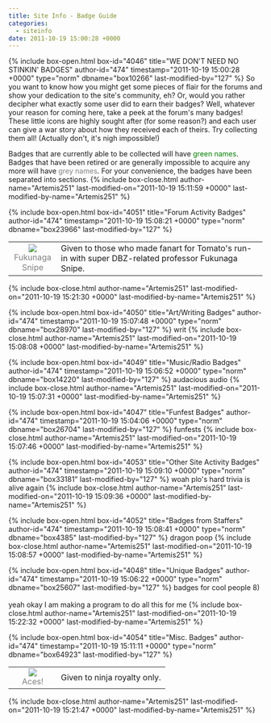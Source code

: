```yaml
---
title: Site Info - Badge Guide
categories:
  - siteinfo
date: 2011-10-19 15:00:28 +0000
---
```

{% include box-open.html box-id="4046" title="WE DON'T NEED NO STINKIN' BADGES" author-id="474" timestamp="2011-10-19 15:00:28 +0000" type="norm" dbname="box10266" last-modified-by="127" %}
So you want to know how you might get some pieces of flair for the forums and show your dedication to the site's community, eh? Or, would you rather decipher what exactly some user did to earn their badges? Well, whatever your reason for coming here, take a peek at the forum's many badges! These little icons are highly sought after (for some reason?) and each user can give a war story about how they received each of theirs. Try collecting them all! (Actually don't, it's nigh impossible!)

Badges that are currently able to be collected will have <font color="green">green names</font>. Badges that have been retired or are generally impossible to acquire any more will have <font color="grey">grey names</font>. For your convenience, the badges have been separated into sections.
{% include box-close.html author-name="Artemis251" last-modified-on="2011-10-19 15:11:59 +0000" last-modified-by-name="Artemis251" %}

{% include box-open.html box-id="4051" title="Forum Activity Badges" author-id="474" timestamp="2011-10-19 15:08:21 +0000" type="norm" dbname="box23966" last-modified-by="127" %}
<table>

<tr>
<td width="80"><center><img src="http://starmen.net/forum/badges/fs.gif" />
<br/><font color="grey">Fukunaga Snipe</font></center></td>
<td>Given to those who made fanart for Tomato's run-in with super DBZ-related professor Fukunaga Snipe.</td>
</tr>

</table>
{% include box-close.html author-name="Artemis251" last-modified-on="2011-10-19 15:21:30 +0000" last-modified-by-name="Artemis251" %}

{% include box-open.html box-id="4050" title="Art/Writing Badges" author-id="474" timestamp="2011-10-19 15:07:48 +0000" type="norm" dbname="box28970" last-modified-by="127" %}
writ
{% include box-close.html author-name="Artemis251" last-modified-on="2011-10-19 15:08:08 +0000" last-modified-by-name="Artemis251" %}

{% include box-open.html box-id="4049" title="Music/Radio Badges" author-id="474" timestamp="2011-10-19 15:06:52 +0000" type="norm" dbname="box14220" last-modified-by="127" %}
audacious audio
{% include box-close.html author-name="Artemis251" last-modified-on="2011-10-19 15:07:31 +0000" last-modified-by-name="Artemis251" %}

{% include box-open.html box-id="4047" title="Funfest Badges" author-id="474" timestamp="2011-10-19 15:04:06 +0000" type="norm" dbname="box26704" last-modified-by="127" %}
funfests
{% include box-close.html author-name="Artemis251" last-modified-on="2011-10-19 15:07:46 +0000" last-modified-by-name="Artemis251" %}

{% include box-open.html box-id="4053" title="Other Site Activity Badges" author-id="474" timestamp="2011-10-19 15:09:10 +0000" type="norm" dbname="box33181" last-modified-by="127" %}
woah plo's hard trivia is alive again
{% include box-close.html author-name="Artemis251" last-modified-on="2011-10-19 15:09:36 +0000" last-modified-by-name="Artemis251" %}

{% include box-open.html box-id="4052" title="Badges from Staffers" author-id="474" timestamp="2011-10-19 15:08:41 +0000" type="norm" dbname="box4385" last-modified-by="127" %}
dragon poop
{% include box-close.html author-name="Artemis251" last-modified-on="2011-10-19 15:08:57 +0000" last-modified-by-name="Artemis251" %}

{% include box-open.html box-id="4048" title="Unique Badges" author-id="474" timestamp="2011-10-19 15:06:22 +0000" type="norm" dbname="box25607" last-modified-by="127" %}
badges for cool people 8)
<br /><br />
yeah okay I am making a program to do all this for me
{% include box-close.html author-name="Artemis251" last-modified-on="2011-10-19 15:22:32 +0000" last-modified-by-name="Artemis251" %}

{% include box-open.html box-id="4054" title="Misc. Badges" author-id="474" timestamp="2011-10-19 15:11:11 +0000" type="norm" dbname="box64923" last-modified-by="127" %}
<table>

<tr>
<td width="80"><center><img src="http://classic.starmen.net/mailbag/aces.gif" />
<br/><font color="grey">Aces!</font></center></td>
<td>Given to ninja royalty only.</td>
</tr>

</table>
{% include box-close.html author-name="Artemis251" last-modified-on="2011-10-19 15:21:47 +0000" last-modified-by-name="Artemis251" %}
